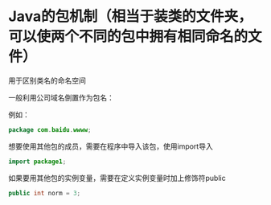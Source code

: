 # Java的包机制（相当于装类的文件夹，可以使两个不同的包中拥有相同命名的文件）

用于区别类名的命名空间



一般利用公司域名倒置作为包名：

例如：

```java
package com.baidu.wwww;
```

想要使用其他包的成员，需要在程序中导入该包，使用import导入

```java
import package1;
```

如果要用其他包的实例变量，需要在定义实例变量时加上修饰符public

```java
public int norm = 3;
```
